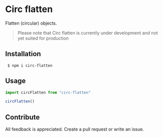 # Circ flatten

Flatten (circular) objects.

> Please note that Circ flatten is currently under development and not yet suited for production

## Installation

```shell
 $ npm i circ-flatten
```

## Usage



```ts
import circFlatten from "circ-flatten"

circFlatten()
```

## Contribute

All feedback is appreciated. Create a pull request or write an issue.
